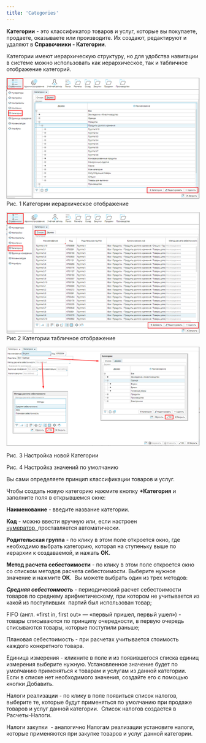 ```yaml
---
title: 'Categories'
---
```


**Категории** - это классификатор товаров и услуг, которые вы покупаете, продаете, оказываете или производите. Их создают, редактируют и удаляют в **Справочники - Категории**. 

Категории имеют иерархическую структуру, но для удобства навигации в системе можно использовать как иерархическое, так и табличное отображение категорий.

![](attachments/12812571/12812575.png)Рис. 1 Категории иерархическое отображение 

![](attachments/12812571/12812574.png)Рис.2 Категории табличное отображение 

  

![](attachments/12812571/12812573.png)

Рис. 3 Настройка новой Категории

Рис. 4 Настройка значений по умолчанию 

  

Вы сами определяете принцип классификации товаров и услуг.

Чтобы создать новую категорию нажмите кнопку **+Категория** и заполните поля в открывшемся окне:

**Наименование** - введите название категории.

**Код** - можно ввести вручную или, если настроен [нумератор, ](Numerators.md)проставляется автоматически.

**Родительская группа** - по клику в этом поле откроется окно, где необходимо выбрать категорию, которая на ступеньку выше по иерархии к создаваемой, и нажать **ОК**.

**Метод расчета себестоимости** - по клику в этом поле откроется окно со списком методов расчета себестоимости. Выберите нужное значение и нажмите **ОК**.  Вы можете выбрать один из трех методов: 

***Средняя себестоимость*** - периодический расчет себестоимости товаров по среднему арифметическому, при котором не учитывается из какой из поступивших  партий был использован товар;

FIFO (англ. «first in, first out» — «первый пришел, первый ушел») - товары списываются по принципу очередности, в первую очередь списываются товары, которые поступили раньше;

Плановая себестоимость - при расчетах учитывается стоимость каждого конкретного товара. 

Единица измерения - кликните в поле и из появившегося списка единиц измерения выберите нужную. Установленное значение будет по умолчанию применяться к товарам и услугам из данной категории. Если в списке нет необходимого значения, создайте его с помощью кнопки Добавить.

Налоги реализации - по клику в поле появиться список налогов, выберите те, которые будут применяться по умолчанию при продаже товаров и услуг данной категории.  Список налогов создается в Расчеты-Налоги. 

Налоги закупки  - аналогично Налогам реализации установите налоги, которые применяются при закупке товаров и услуг данной категории. 

  

  



  

  
